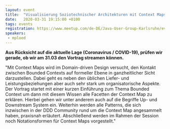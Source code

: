 ```yaml
---
layout: event
title:  "Visualisierung Soziotechnischer Architekturen mit Context Maps"
date:   2020-03-31 19:15:00 +0100
tags: events
registration: https://www.meetup.com/de-DE/Java-User-Group-Karlsruhe/events/268395182
speakers:
 - mploed
---
```


**Aus Rücksicht auf die aktuelle Lage (Coronavirus / COVID-19), prüfen wir gerade, ob wir am 31.03 den Vortrag streamen können.**

"Mit Context Maps wird im Domain-driven Design versucht, den Kontakt zwischen Bounded Contexts auf formeller Ebene in ganzheitlicher Sicht darzustellen. Dabei geht es neben den üblichen Liefer- und Leistungsbeziehungen aber auch sehr stark um organisatorische Aspekte. Der Vortrag startet mit einer kurzen Einführung zum Thema Bounded Context um dann mit diesem Wissen alle Facetten der Context Map zu erklären. Hierbei gehen wir unter anderem auch auf die Begriffe Up- und Downstream System ein. Weiterhin werden alle Patterns, die sich inzwischen in der DDD Community rund um die Context Map angesammelt haben, praxisnah erläutert. Abschließend werden im Rahmen der Session noch Notationsformen für Context Maps vorgestellt."
